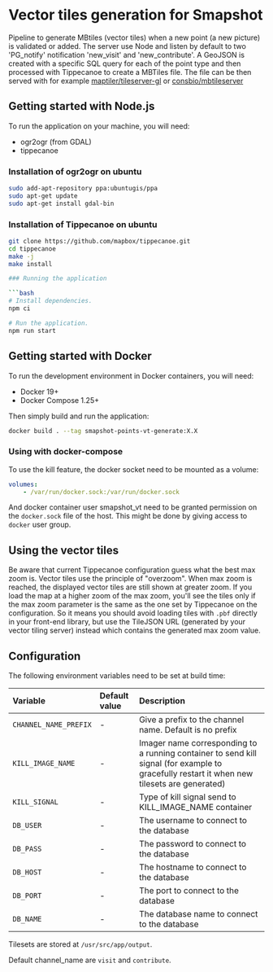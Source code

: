 # Vector tiles generation for Smapshot

Pipeline to generate MBtiles (vector tiles) when a new point (a new picture) is validated or added. The server use Node and listen by default to two 'PG_notify' notification 'new_visit' and 'new_contribute'. A GeoJSON is created with a specific SQL query for each of the point type and then processed with Tippecanoe to create a MBTiles file. The file can be then served with for example [maptiler/tileserver-gl](https://github.com/maptiler/tileserver-gl) or [consbio/mbtileserver](https://github.com/consbio/mbtileserver)

## Getting started with Node.js

To run the application on your machine, you will need:

* ogr2ogr (from GDAL)
* tippecanoe

### Installation of ogr2ogr on ubuntu

```bash
sudo add-apt-repository ppa:ubuntugis/ppa
sudo apt-get update
sudo apt-get install gdal-bin
```

### Installation of Tippecanoe on ubuntu

```bash
git clone https://github.com/mapbox/tippecanoe.git
cd tippecanoe
make -j
make install

### Running the application

```bash
# Install dependencies.
npm ci

# Run the application.
npm run start
```

## Getting started with Docker

To run the development environment in Docker containers, you will need:

* Docker 19+
* Docker Compose 1.25+

Then simply build and run the application:
```bash
docker build . --tag smapshot-points-vt-generate:X.X
```

### Using with docker-compose

To use the kill feature, the docker socket need to be mounted as a volume:
```yaml
volumes:
    - /var/run/docker.sock:/var/run/docker.sock
```

And docker container user smapshot_vt need to be granted permission on the `docker.sock` file of the host. This might be done by giving access to `docker` user group.

## Using the vector tiles

Be aware that current Tippecanoe configuration guess what the best max zoom is. Vector tiles use the principle of "overzoom". When max zoom is reached, the displayed vector tiles are still shown at greater zoom. If you load the map at a higher zoom of the max zoom, you'll see the tiles only if the max zoom parameter is the same as the one set by Tippecanoe on the configuration. So it means you should avoid loading tiles with `.pbf` directly in your front-end library, but use the TileJSON URL (generated by your vector tiling server) instead which contains the generated max zoom value.

## Configuration

The following environment variables need to be set at build time:

Variable                         | Default value                                | Description
:---                             | :---                                         | :---
`CHANNEL_NAME_PREFIX`            | -                                            | Give a prefix to the channel name. Default is no prefix
`KILL_IMAGE_NAME`                | -                                            | Imager name corresponding to a running container to send kill signal (for example to gracefully restart it when new tilesets are generated)
`KILL_SIGNAL`                    | -                                            | Type of kill signal send to KILL_IMAGE_NAME container
`DB_USER`                        | -                                            | The username to connect to the database
`DB_PASS`                        | -                                            | The password to connect to the database
`DB_HOST`                        | -                                            | The hostname to connect to the database
`DB_PORT`                        | -                                            | The port to connect to the database
`DB_NAME`                        | -                                            | The database name to connect to the database

Tilesets are stored at `/usr/src/app/output`.

Default channel_name are `visit` and `contribute`.
